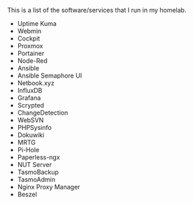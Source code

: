 
This is a list of the software/services that I run in my homelab.

- Uptime Kuma
- Webmin
- Cockpit
- Proxmox
- Portainer
- Node-Red
- Ansible
- Ansible Semaphore UI
- Netbook.xyz
- InfluxDB
- Grafana
- Scrypted
- ChangeDetection
- WebSVN
- PHPSysinfo
- Dokuwiki
- MRTG
- Pi-Hole
- Paperless-ngx
- NUT Server
- TasmoBackup
- TasmoAdmin
- Nginx Proxy Manager
- Beszel
